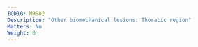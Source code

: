 ```yaml
---
ICD10: M9982
Description: "Other biomechanical lesions: Thoracic region"
Matters: No
Weight: 0
---
```


